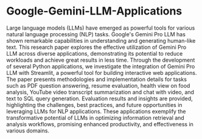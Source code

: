 # Google-Gemini-LLM-Applications
Large language models (LLMs) have emerged as powerful tools for various natural language processing (NLP) tasks. Google's Gemini Pro LLM has shown remarkable capabilities in understanding and generating human-like text. This research paper explores the effective utilization of Gemini Pro LLM across diverse applications, demonstrating its potential to reduce workloads and achieve great results in less time. Through the development of several Python applications, we investigate the integration of Gemini Pro LLM with Streamlit, a powerful tool for building interactive web applications. The paper presents methodologies and implementation details for tasks such as PDF question answering, resume evaluation, health view on food analysis, YouTube video transcript summarization and chat with video, and text to SQL query generation. Evaluation results and insights are provided, highlighting the challenges, best practices, and future opportunities in leveraging LLMs for NLP applications. These applications exemplify the transformative potential of LLMs in optimizing information retrieval and analysis workflows, promising enhanced productivity, and effectiveness in various domains.
